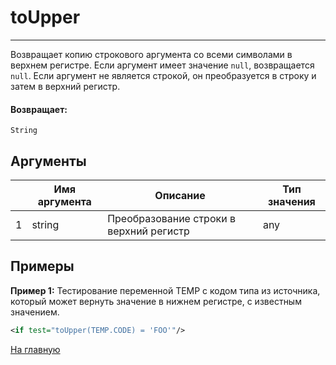 # toUpper

---

Возвращает копию строкового аргумента со всеми символами в верхнем регистре.
Если аргумент имеет значение `null`, возвращается `null`.
Если аргумент не является строкой, он преобразуется в строку и затем в верхний регистр.

#### Возвращает:

`String`

## Аргументы

|  | Имя аргумента | Описание | Тип значения |
| --- | --- | --- | --- |
| 1 | string | Преобразование строки в верхний регистр | any |

## Примеры

**Пример 1:** Тестирование переменной TEMP с кодом типа из источника, который может вернуть значение в нижнем регистре, с известным значением.
```xml
<if test="toUpper(TEMP.CODE) = 'FOO'"/>
```



[На главную](./)